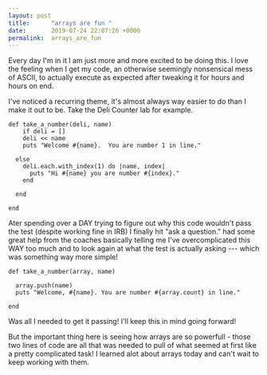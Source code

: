 ```yaml
---
layout: post
title:      "arrays are fun "
date:       2019-07-24 22:07:26 +0000
permalink:  arrays_are_fun
---
```



Every day I'm in it I am just more and more excited to be doing this.  I love the feeling when I get my code, an otherwise seemingly nonsensical mess of ASCII, to actually execute as expected after tweaking it for hours and hours on end.  

I've noticed a recurring theme, it's almost always way easier to do than I make it out to be.  Take the Deli Counter lab for example.   

```
def take_a_number(deli, name)
    if deli = []
    deli << name
    puts "Welcome #{name}.  You are number 1 in line."
    
  else 
    deli.each.with_index(1) do |name, index|
      puts "Hi #{name} you are number #{index}."
    end
    
  end
       
end 

```


Ater spending over a DAY trying to figure out why this code wouldn't pass the test (despite working fine in IRB) I finally hit "ask a question."  had some great help from the coaches basically telling me I've overcomplicated this WAY too much and to look again at what the test is actually asking --- which was something way more simple!

```
def take_a_number(array, name)

  array.push(name)
  puts "Welcome, #{name}. You are number #{array.count} in line."
      
end 

```

Was all I needed to get it passing!  I'll keep this in mind going forward!  

But the important thing here is seeing how arrays are so powerfull - those two lines of code are all that was needed to pull of what seemed at first like a pretty complicated task!  I learned alot about arrays today and can't wait to keep working with them.   


